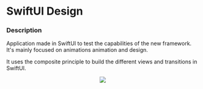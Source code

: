 # SwiftUI Design
### Description
Application made in SwiftUI to test the capabilities of the new framework. It's mainly focused on animations animation and design.

It uses the composite principle to build the different views and transitions in SwiftUI.

<div align="center">
  <img src="swiftui.gif">
</div>